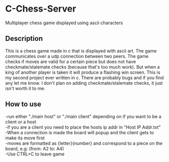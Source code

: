 # C-Chess-Server

Multiplayer chess game displayed using ascii characters

## Description

This is a chess game made in c that is displayed with ascii art. The game communicates over a udp connection between two peers. The game checks if moves are valid for a certain piece but does not have checkmate/stalemate checks (because that's too much work). But when a king of another player is taken it will produce a flashing win screen.
This is my second project ever written in c. There are probably bugs and if you find any let me know. I don't plan on adding checkmate/stalemate checks, it just isn't worth it to me.


## How to use
-run either "./main host" or "./main client" depending on if you want to be a client or a host<br />
-if you are a client you need to place the hosts ip addr in "Host IP Addr.txt" <br />
-When a connection is made the board will popup and the client gets to make its move first<br />
-moves are formatted as {letter}{number} and correspond to a piece on the board, e.g: (from: A2 to: A4)<br />
-Use CTRL+C to leave game<br />

